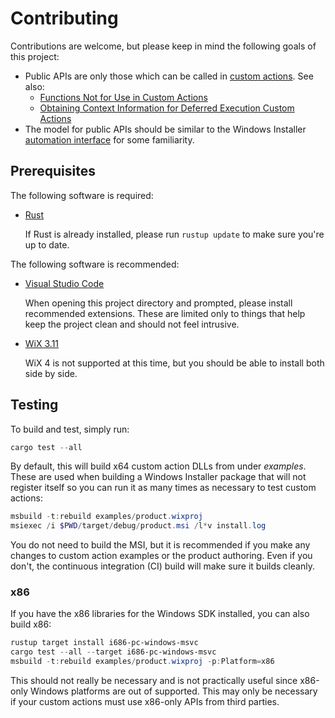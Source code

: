 # Contributing

Contributions are welcome, but please keep in mind the following goals of this project:

* Public APIs are only those which can be called in [custom actions]. See also:
  * [Functions Not for Use in Custom Actions](https://docs.microsoft.com/windows/win32/msi/functions-not-for-use-in-custom-actions)
  * [Obtaining Context Information for Deferred Execution Custom Actions](https://docs.microsoft.com/windows/win32/msi/obtaining-context-information-for-deferred-execution-custom-actions)
* The model for public APIs should be similar to the Windows Installer [automation interface] for some familiarity.

## Prerequisites

The following software is required:

* [Rust](https://www.rust-lang.org/tools/install)

  If Rust is already installed, please run `rustup update` to make sure you're up to date.

The following software is recommended:

* [Visual Studio Code](https://code.visualstudio.com/)

  When opening this project directory and prompted, please install recommended extensions.
  These are limited only to things that help keep the project clean and should not feel intrusive.

* [WiX 3.11](https://wixtoolset.org/releases/)

  WiX 4 is not supported at this time, but you should be able to install both side by side.

## Testing

To build and test, simply run:

```powershell
cargo test --all
```

By default, this will build x64 custom action DLLs from under _examples_.
These are used when building a Windows Installer package that will not register itself
so you can run it as many times as necessary to test custom actions:

```powershell
msbuild -t:rebuild examples/product.wixproj
msiexec /i $PWD/target/debug/product.msi /l*v install.log
```

You do not need to build the MSI, but it is recommended if you make any changes
to custom action examples or the product authoring. Even if you don't,
the continuous integration (CI) build will make sure it builds cleanly.

### x86

If you have the x86 libraries for the Windows SDK installed, you can also build x86:

```powershell
rustup target install i686-pc-windows-msvc
cargo test --all --target i686-pc-windows-msvc
msbuild -t:rebuild examples/product.wixproj -p:Platform=x86
```

This should not really be necessary and is not practically useful since x86-only
Windows platforms are out of supported.
This may only be necessary if your custom actions must use x86-only APIs from third parties.

[automation interface]: https://docs.microsoft.com/windows/win32/msi/automation-interface
[custom actions]: https://docs.microsoft.com/windows/win32/msi/custom-actions
